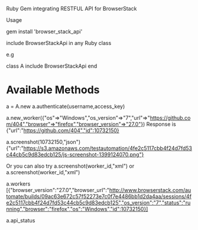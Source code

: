 Ruby Gem integrating RESTFUL API for BrowserStack

Usage

gem install 'browser_stack_api'

include BrowserStackApi in any Ruby class

e.g 

class A
include BrowserStackApi
end

# Available Methods

a = A.new
a.authenticate(username,access_key)

a.new_worker({"os"=>"Windows","os_version"=>"7","url"=>"https://github.com/404","browser"=>"firefox","browser_version"=>"27.0"})
Response is {"url":"https://github.com/404","id":10732150}

a.screenshot(10732150,"json")
{"url":"https://s3.amazonaws.com/testautomation/4fe2c5117cbb4f24d7fd53c44cb5c9d83edcb125/js-screenshot-1399124070.png"}

Or you can also try a.screenshot(worker_id,"xml") or a.screenshot(worker_id,"xml")

a.workers
[{"browser_version":"27.0","browser_url":"http://www.browserstack.com/automate/builds/09ac63e672c57f52273e7c0f7e4486bb1d2da4aa/sessions/4fe2c5117cbb4f24d7fd53c44cb5c9d83edcb125","os_version":"7","status":"running","browser":"firefox","os":"Windows","id":10732150}]


a.api_status

